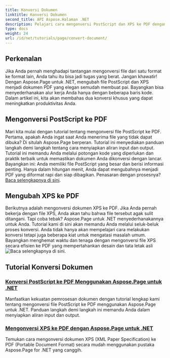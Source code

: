 ```yaml
---
title: Konversi Dokumen
linktitle: Konversi Dokumen
second_title: API Aspose.Halaman .NET
description: Pelajari cara mengonversi PostScript dan XPS ke PDF dengan mudah menggunakan Aspose.Page untuk .NET. Ikuti tutorial terperinci kami untuk pemrosesan dokumen yang mudah.
type: docs
weight: 24
url: /id/net/tutorials/page/convert-document/
---
```

## Perkenalan

Jika Anda pernah menghadapi tantangan mengonversi file dari satu format ke format lain, Anda tahu itu bisa jadi tugas yang berat. Jangan khawatir! Dengan Aspose.Page untuk .NET, mengubah file PostScript dan XPS menjadi dokumen PDF yang elegan semudah membuat pai. Bayangkan bisa menyederhanakan alur kerja Anda hanya dengan beberapa baris kode. Dalam artikel ini, kita akan membahas dua konversi khusus yang dapat meningkatkan produktivitas Anda.

## Mengonversi PostScript ke PDF

Mari kita mulai dengan tutorial tentang mengonversi file PostScript ke PDF. Pertama, apakah Anda ingat saat Anda menerima file yang tidak dapat dibuka? Di situlah Aspose.Page berperan. Tutorial ini menyediakan panduan langkah demi langkah tentang cara menyiapkan aliran input dan output. Tutorial ini memandu Anda melalui potongan kode yang diperlukan dan praktik terbaik untuk memastikan dokumen Anda dikonversi dengan lancar. Bayangkan ini: Anda memiliki file PostScript yang besar dan berisi informasi penting. Hanya dalam hitungan menit, Anda dapat mengubahnya menjadi PDF yang diformat rapi dan siap dibagikan. Penasaran dengan prosesnya?[Baca selengkapnya di sini](./postscript-to-pdf-conversion/).

## Mengubah XPS ke PDF

Berikutnya adalah mengonversi dokumen XPS ke PDF. Jika Anda pernah bekerja dengan file XPS, Anda akan tahu bahwa file tersebut agak sulit ditangani. Tapi coba tebak? Aspose.Page untuk .NET menyederhanakannya untuk Anda. Tutorial kami di sini akan memandu Anda melalui seluk-beluk proses konversi. Anda tidak hanya akan mempelajari cara melakukan konversi tetapi juga beberapa kiat untuk mengatasi masalah umum. Bayangkan menghemat waktu dan tenaga dengan mengonversi file XPS secara efisien ke PDF yang mempertahankan desain dan tata letak asli![Baca selengkapnya di sini](./converting-xps-to-pdf/).

## Tutorial Konversi Dokumen
### [Konversi PostScript ke PDF Menggunakan Aspose.Page untuk .NET](./postscript-to-pdf-conversion/)
Manfaatkan kekuatan pemrosesan dokumen dengan tutorial lengkap kami tentang mengonversi file PostScript ke PDF menggunakan Aspose.Page untuk .NET. Panduan langkah demi langkah ini memandu Anda dalam menyiapkan aliran input dan output.
### [Mengonversi XPS ke PDF dengan Aspose.Page untuk .NET](./converting-xps-to-pdf/)
Temukan cara mengonversi dokumen XPS (XML Paper Specification) ke PDF (Portable Document Format) secara mudah menggunakan pustaka Aspose.Page for .NET yang canggih.
